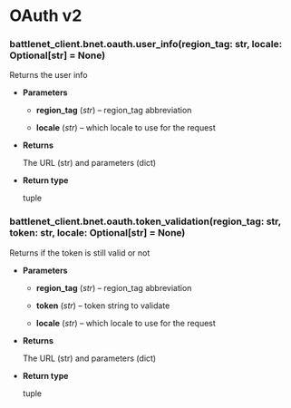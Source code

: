# OAuth v2


### battlenet_client.bnet.oauth.user_info(region_tag: str, locale: Optional[str] = None)
Returns the user info


* **Parameters**


    * **region_tag** (*str*) – region_tag abbreviation


    * **locale** (*str*) – which locale to use for the request



* **Returns**

    The URL (str) and parameters (dict)



* **Return type**

    tuple



### battlenet_client.bnet.oauth.token_validation(region_tag: str, token: str, locale: Optional[str] = None)
Returns if the token is still valid or not


* **Parameters**


    * **region_tag** (*str*) – region_tag abbreviation


    * **token** (*str*) – token string to validate


    * **locale** (*str*) – which locale to use for the request



* **Returns**

    The URL (str) and parameters (dict)



* **Return type**

    tuple
